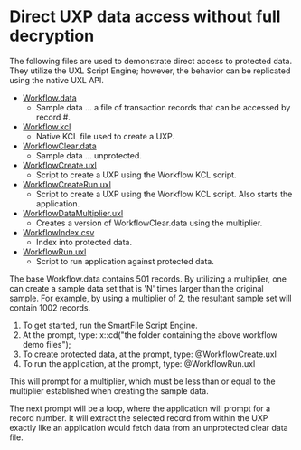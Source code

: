# Direct UXP data access without full decryption

The following files are used to demonstrate direct access to protected data.  They utilize the UXL Script Engine; however, the behavior can be replicated using the native UXL API.

- [Workflow.data]()
  - Sample data ... a file of transaction records that can be accessed by record #.
- [Workflow.kcl]()
  - Native KCL file used to create a UXP.
- [WorkflowClear.data]()
  - Sample data ... unprotected.
- [WorkflowCreate.uxl]()
  - Script to create a UXP using the Workflow KCL script.
- [WorkflowCreateRun.uxl]()
  - Script to create a UXP using the Workflow KCL script.  Also starts the application.
- [WorkflowDataMultiplier.uxl]()
  - Creates a version of WorkflowClear.data using the multiplier.
- [WorkflowIndex.csv]()
  - Index into protected data.
- [WorkflowRun.uxl]()
  - Script to run application against protected data.

The base Workflow.data contains 501 records.  By utilizing a multiplier, one can create a sample data
set that is 'N' times larger than the original sample.  For example, by using a multiplier of 2, the
resultant sample set will contain 1002 records.

1. To get started, run the SmartFile Script Engine.
2. At the prompt, type: x::cd("the folder containing the above workflow demo files");
3. To create protected data, at the prompt, type: @WorkflowCreate.uxl
4. To run the application, at the prompt, type: @WorkflowRun.uxl

This will prompt for a multiplier, which must be less than or equal to the multiplier established when creating the sample data.

The next prompt will be a loop, where the application will prompt for a record number.  It will extract the
selected record from within the UXP exactly like an application would fetch data from an unprotected clear
data file.

